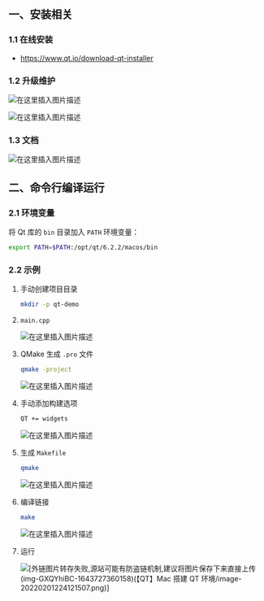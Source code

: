 ## 一、安装相关

### 1.1 在线安装

- https://www.qt.io/download-qt-installer

### 1.2 升级维护

![在这里插入图片描述](https://img-blog.csdnimg.cn/d49ab7ba7ece4667a7bf01bc2607f64c.png)

![在这里插入图片描述](https://img-blog.csdnimg.cn/2fc26aba34fd4b54ac2aef6144a8b02d.png)

### 1.3 文档

![在这里插入图片描述](https://img-blog.csdnimg.cn/f90344c5c3374c1c85fc8528aa055425.png)

## 二、命令行编译运行

### 2.1 环境变量

将 Qt 库的 `bin` 目录加入 `PATH` 环境变量：

```bash
export PATH=$PATH:/opt/qt/6.2.2/macos/bin
```

### 2.2 示例

1. 手动创建项目目录

   ```bash
   mkdir -p qt-demo
   ```

2. `main.cpp`

   ![在这里插入图片描述](https://img-blog.csdnimg.cn/f6a1394ed8fc435db24d93e4145b128a.png)

3. QMake 生成 `.pro` 文件

   ```bash
   qmake -project
   ```

   ![在这里插入图片描述](https://img-blog.csdnimg.cn/e870a83897e241e4958e54943bf1b452.png)

4. 手动添加构建选项

   ```bash
   QT += widgets
   ```

   ![在这里插入图片描述](https://img-blog.csdnimg.cn/6f3184fbac7d4d1a80057e7e6e43c88c.png)

5. 生成 `Makefile`

   ```bash
   qmake
   ```

   ![在这里插入图片描述](https://img-blog.csdnimg.cn/4b6060f833924736b3f7de5786d2c993.png)

6. 编译链接

   ```bash
   make
   ```

   ![在这里插入图片描述](https://img-blog.csdnimg.cn/6cf33130a8a449d1bce8dc1d25bf46b8.png)

7. 运行

   ![[外链图片转存失败,源站可能有防盗链机制,建议将图片保存下来直接上传(img-GXQYhiBC-1643727360158)(【QT】Mac 搭建 QT 环境/image-20220201224121507.png)]](https://img-blog.csdnimg.cn/c622065f716b4d27945d7c10c4a791ef.png)

